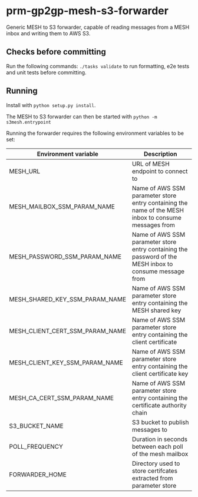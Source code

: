 # prm-gp2gp-mesh-s3-forwarder

Generic MESH to S3 forwarder, capable of reading messages from a MESH inbox and writing them to AWS S3.

## Checks before committing

Run the following commands: `./tasks validate` to run formatting, e2e tests and unit tests before committing.

## Running

Install with `python setup.py install`.

The MESH to S3 forwarder can then be started with `python -m s3mesh.entrypoint`

Running the forwarder requires the following environment variables to be set:

| Environment variable            | Description                                                                                             | 
| ------------------------------- | ------------------------------------------------------------------------------------------------------- |
| MESH_URL                        | URL of MESH endpoint to connect to                                                                      |
| MESH_MAILBOX_SSM_PARAM_NAME     | Name of AWS SSM parameter store entry containing the name of the MESH inbox to consume messages from    |
| MESH_PASSWORD_SSM_PARAM_NAME    | Name of AWS SSM parameter store entry containing the password of the MESH inbox to consume message from |
| MESH_SHARED_KEY_SSM_PARAM_NAME  | Name of AWS SSM parameter store entry containing the MESH shared key                                    |
| MESH_CLIENT_CERT_SSM_PARAM_NAME | Name of AWS SSM parameter store entry containing the client certificate                                 |
| MESH_CLIENT_KEY_SSM_PARAM_NAME  | Name of AWS SSM parameter store entry containing the client certificate key                             |
| MESH_CA_CERT_SSM_PARAM_NAME     | Name of AWS SSM parameter store entry containing the certificate authority chain                        |
| S3_BUCKET_NAME                  | S3 bucket to publish messages to                                                                        |
| POLL_FREQUENCY                  | Duration in seconds between each poll of the mesh mailbox                                               |
| FORWARDER_HOME                  | Directory used to store certifcates extracted from parameter store                                      |

